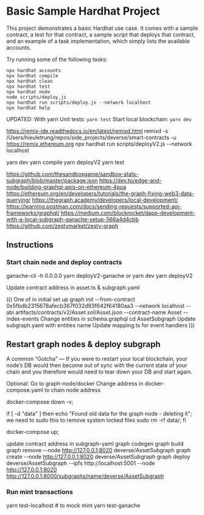 # Basic Sample Hardhat Project

This project demonstrates a basic Hardhat use case. It comes with a sample contract, a test for that contract, a sample script that deploys that contract, and an example of a task implementation, which simply lists the available accounts.

Try running some of the following tasks:

```shell
npx hardhat accounts
npx hardhat compile
npx hardhat clean
npx hardhat test
npx hardhat node
node scripts/deploy.js
npx hardhat run scripts/deploy.js --network localhost
npx hardhat help
```

UPDATED: With yarn
Unit tests: `yarn test`
Start local blockchain: `yarn dev`

https://remix-ide.readthedocs.io/en/latest/remixd.html
remixd -s /Users/hieuletrung/repos/side_projects/deverse/smart-contracts -u https://remix.ethereum.org
npx hardhat run scripts/deployV2.js --network localhost

yarn dev
yarn compile
yarn deployV2
yarn test

https://github.com/thesandboxgame/sandbox-stats-subgraph/blob/master/package.json
https://dev.to/edge-and-node/building-graphql-apis-on-ethereum-4poa
https://ethereum.org/en/developers/tutorials/the-graph-fixing-web3-data-querying/
https://thegraph.academy/developers/local-development/
https://learning.postman.com/docs/sending-requests/supported-api-frameworks/graphql/
https://medium.com/blockrocket/dapp-development-with-a-local-subgraph-ganache-setup-566a4d4cbb
https://github.com/zestymarket/zesty-graph

## Instructions 

### Start chain node and deploy contracts
ganache-cli -h 0.0.0.0
yarn deployV2-ganache
or
yarn dev
yarn deployV2

Update contract address in asset.ts & subgraph.yaml

((( One of in initial set up
graph init --from-contract 0x5fbdb2315678afecb367f032d93f642f64180aa3 --network localhost --abi artifacts/contracts/v2/Asset.sol/Asset.json --contract-name Asset --index-events
Change entities in schema.graphql
cd AssetSubgraph
Update subgraph.yaml with entities name
Update mapping.ts for event handlers
)))

## Restart graph nodes & deploy subgraph
A common “Gotcha” — If you were to restart your local blockchain, your node’s DB would then become out of sync with the current state of your chain and you
therefore would need to tear down your DB and start again.

Optional: Go to graph-node/docker
Change address in docker-compose.yaml to chain node address

docker-compose down -v;

if [ -d "data" ]
then
echo "Found old data for the graph node - deleting it";
we need to sudo this to remove system locked files
sudo rm -rf data/;
fi

docker-compose up;

update contract address in subgraph-yaml
graph codegen
graph build
graph remove --node http://127.0.0.1:8020 deverse/AssetSubgraph
graph create --node http://127.0.0.1:8020 deverse/AssetSubgraph
graph deploy deverse/AssetSubgraph --ipfs http://localhost:5001 --node http://127.0.0.1:8020
http://127.0.0.1:8000/subgraphs/name/deverse/AssetSubgraph

### Run mint transactions

yarn test-localhost # to mock mint
yarn test-ganache